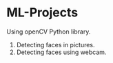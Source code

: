 # ML-Projects
Using openCV Python library.
1. Detecting faces in pictures.
2. Detecting faces using webcam.
